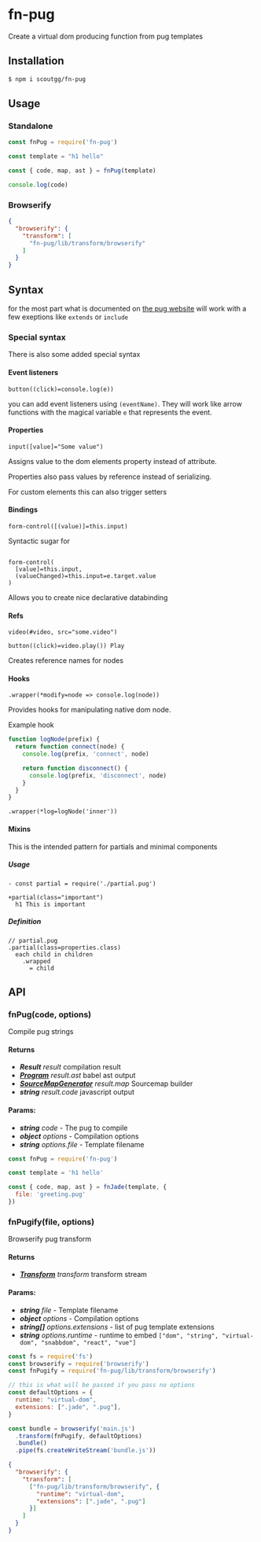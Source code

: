# fn-pug
Create a virtual dom producing function from pug templates

## Installation
```bash
$ npm i scoutgg/fn-pug
```
## Usage

### Standalone

```js
const fnPug = require('fn-pug')

const template = "h1 hello"

const { code, map, ast } = fnPug(template)

console.log(code)
```

### Browserify
```json
{
  "browserify": {
    "transform": [
      "fn-pug/lib/transform/browserify"
    ]
  }
}
```


## Syntax
for the most part what is documented on [the pug website](https://pugjs.org) will work with a few exeptions like `extends` or `include`

### Special syntax

There is also some added special syntax

#### Event listeners
```pug
button((click)=console.log(e))
```
you can add event listeners using `(eventName)`.
They will work like arrow functions with the magical variable `e` that represents the event.

#### Properties
```pug
input([value]="Some value")
```
Assigns value to the dom elements property instead of attribute.

Properties also pass values by reference instead of serializing.

For custom elements this can also trigger setters

#### Bindings
```pug
form-control([(value)]=this.input)
```
Syntactic sugar for

```pug

form-control(
  [value]=this.input, 
  (valueChanged)=this.input=e.target.value
)
```

Allows you to create nice declarative databinding

#### Refs
```pug
video(#video, src="some.video")

button((click)=video.play()) Play
```
Creates reference names for nodes

#### Hooks

```pug
.wrapper(*modify=node => console.log(node))
```

Provides hooks for manipulating native dom node.

Example hook

```js
function logNode(prefix) {
  return function connect(node) {
    console.log(prefix, 'connect', node)

    return function disconnect() {
      console.log(prefix, 'disconnect', node)
    }
  }
}

```
```pug
.wrapper(*log=logNode('inner'))
```

#### Mixins

This is the intended pattern for partials and minimal components

##### Usage
```pug
- const partial = require('./partial.pug')

+partial(class="important")
  h1 This is important
```

##### Definition
```pug
// partial.pug
.partial(class=properties.class)
  each child in children
    .wrapped
      = child
```
## API

### fnPug(code, options)
Compile pug strings

#### Returns
* ***Result*** *result* compilation result
* ***[Program](https://babeljs.io/docs/en/next/babel-types.html#program)*** *result.ast* babel ast output
* ***[SourceMapGenerator](https://www.npmjs.com/package/source-map#sourcemapgenerator)*** *result.map* Sourcemap builder
* ***string*** *result.code* javascript output

#### Params:
* ***string*** *code* - The pug to compile
* ***object*** *options* - Compilation options
* ***string*** *options.file* - Template filename

```js
const fnPug = require('fn-pug')

const template = 'h1 hello'

const { code, map, ast } = fnJade(template, {
  file: 'greeting.pug'
})

```

### fnPugify(file, options)
Browserify pug transform

#### Returns
* ***[Transform](https://www.npmjs.com/package/through2)*** *transform* transform stream

#### Params:
* ***string*** *file* - Template filename
* ***object*** *options* - Compilation options
* ***string[]*** *options.extensions* - list of pug template extensions
* ***string*** *options.runtime* - runtime to embed `["dom", "string", "virtual-dom", "snabbdom", "react", "vue"]`

```js
const fs = require('fs')
const browserify = require('browserify') 
const fnPugify = require('fn-pug/lib/transform/browserify')

// this is what will be passed if you pass no options
const defaultOptions = {
  runtime: "virtual-dom",
  extensions: [".jade", ".pug"],
}

const bundle = browserify('main.js')
  .transform(fnPugify, defaultOptions)
  .bundle()
  .pipe(fs.createWriteStream('bundle.js'))
```

```json
{
  "browserify": {
    "transform": [
      ["fn-pug/lib/transform/browserify", {
        "runtime": "virtual-dom",
        "extensions": [".jade", ".pug"]
      }]
    ]
  }
}
```